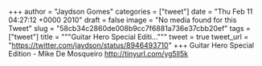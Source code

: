 
+++
author = "Jaydson Gomes"
categories = ["tweet"]
date = "Thu Feb 11 04:27:12 +0000 2010"
draft = false
image = "No media found for this Tweet"
slug = "58cb34c2860de008b9cc7f6881a736e37cbb20ef"
tags = ["tweet"]
title = """Guitar Hero Special Editi..."""
tweet = true
tweet_url = "https://twitter.com/jaydson/status/8946493710"
+++
Guitar Hero Special Edition -  Mike De Mosqueiro http://tinyurl.com/yg5ll5k
